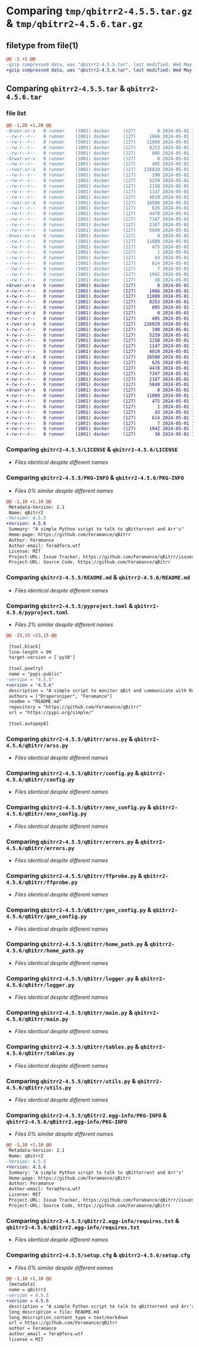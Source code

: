 # Comparing `tmp/qbitrr2-4.5.5.tar.gz` & `tmp/qbitrr2-4.5.6.tar.gz`

## filetype from file(1)

```diff
@@ -1 +1 @@
-gzip compressed data, was "qbitrr2-4.5.5.tar", last modified: Wed May  1 13:22:33 2024, max compression
+gzip compressed data, was "qbitrr2-4.5.6.tar", last modified: Wed May  1 13:45:49 2024, max compression
```

## Comparing `qbitrr2-4.5.5.tar` & `qbitrr2-4.5.6.tar`

### file list

```diff
@@ -1,28 +1,28 @@
-drwxr-xr-x   0 runner    (1001) docker     (127)        0 2024-05-01 13:22:33.029990 qbitrr2-4.5.5/
--rw-r--r--   0 runner    (1001) docker     (127)     1066 2024-05-01 13:22:28.000000 qbitrr2-4.5.5/LICENSE
--rw-r--r--   0 runner    (1001) docker     (127)    11089 2024-05-01 13:22:33.029990 qbitrr2-4.5.5/PKG-INFO
--rw-r--r--   0 runner    (1001) docker     (127)     8253 2024-05-01 13:22:28.000000 qbitrr2-4.5.5/README.md
--rw-r--r--   0 runner    (1001) docker     (127)      805 2024-05-01 13:22:28.000000 qbitrr2-4.5.5/pyproject.toml
-drwxr-xr-x   0 runner    (1001) docker     (127)        0 2024-05-01 13:22:33.025990 qbitrr2-4.5.5/qBitrr/
--rw-r--r--   0 runner    (1001) docker     (127)      405 2024-05-01 13:22:28.000000 qbitrr2-4.5.5/qBitrr/__init__.py
--rwxr-xr-x   0 runner    (1001) docker     (127)   226829 2024-05-01 13:22:28.000000 qbitrr2-4.5.5/qBitrr/arss.py
--rw-r--r--   0 runner    (1001) docker     (127)      190 2024-05-01 13:22:28.000000 qbitrr2-4.5.5/qBitrr/bundled_data.py
--rw-r--r--   0 runner    (1001) docker     (127)     5259 2024-05-01 13:22:28.000000 qbitrr2-4.5.5/qBitrr/config.py
--rw-r--r--   0 runner    (1001) docker     (127)     2150 2024-05-01 13:22:28.000000 qbitrr2-4.5.5/qBitrr/env_config.py
--rw-r--r--   0 runner    (1001) docker     (127)     1147 2024-05-01 13:22:28.000000 qbitrr2-4.5.5/qBitrr/errors.py
--rw-r--r--   0 runner    (1001) docker     (127)     4019 2024-05-01 13:22:28.000000 qbitrr2-4.5.5/qBitrr/ffprobe.py
--rwxr-xr-x   0 runner    (1001) docker     (127)    26588 2024-05-01 13:22:28.000000 qbitrr2-4.5.5/qBitrr/gen_config.py
--rw-r--r--   0 runner    (1001) docker     (127)      626 2024-05-01 13:22:28.000000 qbitrr2-4.5.5/qBitrr/home_path.py
--rw-r--r--   0 runner    (1001) docker     (127)     4478 2024-05-01 13:22:28.000000 qbitrr2-4.5.5/qBitrr/logger.py
--rw-r--r--   0 runner    (1001) docker     (127)     7347 2024-05-01 13:22:28.000000 qbitrr2-4.5.5/qBitrr/main.py
--rw-r--r--   0 runner    (1001) docker     (127)     2187 2024-05-01 13:22:28.000000 qbitrr2-4.5.5/qBitrr/tables.py
--rw-r--r--   0 runner    (1001) docker     (127)     5849 2024-05-01 13:22:28.000000 qbitrr2-4.5.5/qBitrr/utils.py
-drwxr-xr-x   0 runner    (1001) docker     (127)        0 2024-05-01 13:22:33.029990 qbitrr2-4.5.5/qBitrr2.egg-info/
--rw-r--r--   0 runner    (1001) docker     (127)    11089 2024-05-01 13:22:33.000000 qbitrr2-4.5.5/qBitrr2.egg-info/PKG-INFO
--rw-r--r--   0 runner    (1001) docker     (127)      475 2024-05-01 13:22:33.000000 qbitrr2-4.5.5/qBitrr2.egg-info/SOURCES.txt
--rw-r--r--   0 runner    (1001) docker     (127)        1 2024-05-01 13:22:33.000000 qbitrr2-4.5.5/qBitrr2.egg-info/dependency_links.txt
--rw-r--r--   0 runner    (1001) docker     (127)       43 2024-05-01 13:22:33.000000 qbitrr2-4.5.5/qBitrr2.egg-info/entry_points.txt
--rw-r--r--   0 runner    (1001) docker     (127)      614 2024-05-01 13:22:33.000000 qbitrr2-4.5.5/qBitrr2.egg-info/requires.txt
--rw-r--r--   0 runner    (1001) docker     (127)        7 2024-05-01 13:22:33.000000 qbitrr2-4.5.5/qBitrr2.egg-info/top_level.txt
--rw-r--r--   0 runner    (1001) docker     (127)     1942 2024-05-01 13:22:33.033990 qbitrr2-4.5.5/setup.cfg
--rw-r--r--   0 runner    (1001) docker     (127)       38 2024-05-01 13:22:28.000000 qbitrr2-4.5.5/setup.py
+drwxr-xr-x   0 runner    (1001) docker     (127)        0 2024-05-01 13:45:49.307157 qbitrr2-4.5.6/
+-rw-r--r--   0 runner    (1001) docker     (127)     1066 2024-05-01 13:45:45.000000 qbitrr2-4.5.6/LICENSE
+-rw-r--r--   0 runner    (1001) docker     (127)    11089 2024-05-01 13:45:49.307157 qbitrr2-4.5.6/PKG-INFO
+-rw-r--r--   0 runner    (1001) docker     (127)     8253 2024-05-01 13:45:45.000000 qbitrr2-4.5.6/README.md
+-rw-r--r--   0 runner    (1001) docker     (127)      805 2024-05-01 13:45:45.000000 qbitrr2-4.5.6/pyproject.toml
+drwxr-xr-x   0 runner    (1001) docker     (127)        0 2024-05-01 13:45:49.303157 qbitrr2-4.5.6/qBitrr/
+-rw-r--r--   0 runner    (1001) docker     (127)      405 2024-05-01 13:45:45.000000 qbitrr2-4.5.6/qBitrr/__init__.py
+-rwxr-xr-x   0 runner    (1001) docker     (127)   226829 2024-05-01 13:45:45.000000 qbitrr2-4.5.6/qBitrr/arss.py
+-rw-r--r--   0 runner    (1001) docker     (127)      190 2024-05-01 13:45:45.000000 qbitrr2-4.5.6/qBitrr/bundled_data.py
+-rw-r--r--   0 runner    (1001) docker     (127)     5259 2024-05-01 13:45:45.000000 qbitrr2-4.5.6/qBitrr/config.py
+-rw-r--r--   0 runner    (1001) docker     (127)     2150 2024-05-01 13:45:45.000000 qbitrr2-4.5.6/qBitrr/env_config.py
+-rw-r--r--   0 runner    (1001) docker     (127)     1147 2024-05-01 13:45:45.000000 qbitrr2-4.5.6/qBitrr/errors.py
+-rw-r--r--   0 runner    (1001) docker     (127)     4019 2024-05-01 13:45:45.000000 qbitrr2-4.5.6/qBitrr/ffprobe.py
+-rwxr-xr-x   0 runner    (1001) docker     (127)    26588 2024-05-01 13:45:45.000000 qbitrr2-4.5.6/qBitrr/gen_config.py
+-rw-r--r--   0 runner    (1001) docker     (127)      626 2024-05-01 13:45:45.000000 qbitrr2-4.5.6/qBitrr/home_path.py
+-rw-r--r--   0 runner    (1001) docker     (127)     4478 2024-05-01 13:45:45.000000 qbitrr2-4.5.6/qBitrr/logger.py
+-rw-r--r--   0 runner    (1001) docker     (127)     7347 2024-05-01 13:45:45.000000 qbitrr2-4.5.6/qBitrr/main.py
+-rw-r--r--   0 runner    (1001) docker     (127)     2187 2024-05-01 13:45:45.000000 qbitrr2-4.5.6/qBitrr/tables.py
+-rw-r--r--   0 runner    (1001) docker     (127)     5849 2024-05-01 13:45:45.000000 qbitrr2-4.5.6/qBitrr/utils.py
+drwxr-xr-x   0 runner    (1001) docker     (127)        0 2024-05-01 13:45:49.303157 qbitrr2-4.5.6/qBitrr2.egg-info/
+-rw-r--r--   0 runner    (1001) docker     (127)    11089 2024-05-01 13:45:49.000000 qbitrr2-4.5.6/qBitrr2.egg-info/PKG-INFO
+-rw-r--r--   0 runner    (1001) docker     (127)      475 2024-05-01 13:45:49.000000 qbitrr2-4.5.6/qBitrr2.egg-info/SOURCES.txt
+-rw-r--r--   0 runner    (1001) docker     (127)        1 2024-05-01 13:45:49.000000 qbitrr2-4.5.6/qBitrr2.egg-info/dependency_links.txt
+-rw-r--r--   0 runner    (1001) docker     (127)       43 2024-05-01 13:45:49.000000 qbitrr2-4.5.6/qBitrr2.egg-info/entry_points.txt
+-rw-r--r--   0 runner    (1001) docker     (127)      614 2024-05-01 13:45:49.000000 qbitrr2-4.5.6/qBitrr2.egg-info/requires.txt
+-rw-r--r--   0 runner    (1001) docker     (127)        7 2024-05-01 13:45:49.000000 qbitrr2-4.5.6/qBitrr2.egg-info/top_level.txt
+-rw-r--r--   0 runner    (1001) docker     (127)     1942 2024-05-01 13:45:49.307157 qbitrr2-4.5.6/setup.cfg
+-rw-r--r--   0 runner    (1001) docker     (127)       38 2024-05-01 13:45:45.000000 qbitrr2-4.5.6/setup.py
```

### Comparing `qbitrr2-4.5.5/LICENSE` & `qbitrr2-4.5.6/LICENSE`

 * *Files identical despite different names*

### Comparing `qbitrr2-4.5.5/PKG-INFO` & `qbitrr2-4.5.6/PKG-INFO`

 * *Files 0% similar despite different names*

```diff
@@ -1,10 +1,10 @@
 Metadata-Version: 2.1
 Name: qBitrr2
-Version: 4.5.5
+Version: 4.5.6
 Summary: "A simple Python script to talk to qBittorrent and Arr's"
 Home-page: https://github.com/Feramance/qBitrr
 Author: Feramance
 Author-email: fera@fera.wtf
 License: MIT
 Project-URL: Issue Tracker, https://github.com/Feramance/qBitrr/issues
 Project-URL: Source Code, https://github.com/Feramance/qBitrr
```

### Comparing `qbitrr2-4.5.5/README.md` & `qbitrr2-4.5.6/README.md`

 * *Files identical despite different names*

### Comparing `qbitrr2-4.5.5/pyproject.toml` & `qbitrr2-4.5.6/pyproject.toml`

 * *Files 2% similar despite different names*

```diff
@@ -23,15 +23,15 @@
 
 [tool.black]
 line-length = 99
 target-version = ['py38']
 
 [tool.poetry]
 name = "pypi-public"
-version = "4.5.5"
+version = "4.5.6"
 description = "A simple script to monitor qBit and communicate with Radarr and Sonarr"
 authors = ["Drapersniper", "Feramance"]
 readme = "README.md"
 repository = "https://github.com/Feramance/qBitrr"
 url = "https://pypi.org/simple/"
 
 [tool.autopep8]
```

### Comparing `qbitrr2-4.5.5/qBitrr/arss.py` & `qbitrr2-4.5.6/qBitrr/arss.py`

 * *Files identical despite different names*

### Comparing `qbitrr2-4.5.5/qBitrr/config.py` & `qbitrr2-4.5.6/qBitrr/config.py`

 * *Files identical despite different names*

### Comparing `qbitrr2-4.5.5/qBitrr/env_config.py` & `qbitrr2-4.5.6/qBitrr/env_config.py`

 * *Files identical despite different names*

### Comparing `qbitrr2-4.5.5/qBitrr/errors.py` & `qbitrr2-4.5.6/qBitrr/errors.py`

 * *Files identical despite different names*

### Comparing `qbitrr2-4.5.5/qBitrr/ffprobe.py` & `qbitrr2-4.5.6/qBitrr/ffprobe.py`

 * *Files identical despite different names*

### Comparing `qbitrr2-4.5.5/qBitrr/gen_config.py` & `qbitrr2-4.5.6/qBitrr/gen_config.py`

 * *Files identical despite different names*

### Comparing `qbitrr2-4.5.5/qBitrr/home_path.py` & `qbitrr2-4.5.6/qBitrr/home_path.py`

 * *Files identical despite different names*

### Comparing `qbitrr2-4.5.5/qBitrr/logger.py` & `qbitrr2-4.5.6/qBitrr/logger.py`

 * *Files identical despite different names*

### Comparing `qbitrr2-4.5.5/qBitrr/main.py` & `qbitrr2-4.5.6/qBitrr/main.py`

 * *Files identical despite different names*

### Comparing `qbitrr2-4.5.5/qBitrr/tables.py` & `qbitrr2-4.5.6/qBitrr/tables.py`

 * *Files identical despite different names*

### Comparing `qbitrr2-4.5.5/qBitrr/utils.py` & `qbitrr2-4.5.6/qBitrr/utils.py`

 * *Files identical despite different names*

### Comparing `qbitrr2-4.5.5/qBitrr2.egg-info/PKG-INFO` & `qbitrr2-4.5.6/qBitrr2.egg-info/PKG-INFO`

 * *Files 0% similar despite different names*

```diff
@@ -1,10 +1,10 @@
 Metadata-Version: 2.1
 Name: qBitrr2
-Version: 4.5.5
+Version: 4.5.6
 Summary: "A simple Python script to talk to qBittorrent and Arr's"
 Home-page: https://github.com/Feramance/qBitrr
 Author: Feramance
 Author-email: fera@fera.wtf
 License: MIT
 Project-URL: Issue Tracker, https://github.com/Feramance/qBitrr/issues
 Project-URL: Source Code, https://github.com/Feramance/qBitrr
```

### Comparing `qbitrr2-4.5.5/qBitrr2.egg-info/requires.txt` & `qbitrr2-4.5.6/qBitrr2.egg-info/requires.txt`

 * *Files identical despite different names*

### Comparing `qbitrr2-4.5.5/setup.cfg` & `qbitrr2-4.5.6/setup.cfg`

 * *Files 0% similar despite different names*

```diff
@@ -1,10 +1,10 @@
 [metadata]
 name = qBitrr2
-version = 4.5.5
+version = 4.5.6
 description = "A simple Python script to talk to qBittorrent and Arr's"
 long_description = file: README.md
 long_description_content_type = text/markdown
 url = https://github.com/Feramance/qBitrr
 author = Feramance
 author_email = fera@fera.wtf
 license = MIT
```

